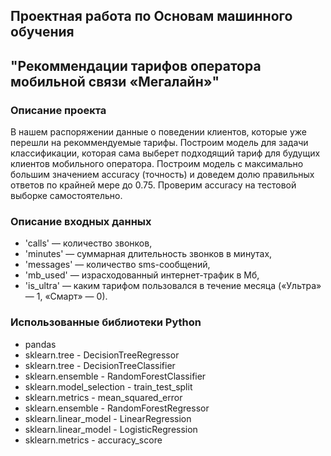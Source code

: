 ## Проектная работа по Основам машинного обучения

## "Рекоммендации тарифов оператора мобильной связи «Мегалайн»"

### Описание проекта
В нашем распоряжении данные о поведении клиентов, которые уже перешли на рекоммендуемые тарифы. Построим модель для задачи классификации, которая сама выберет подходящий тариф для будущих клиентов мобильного оператора. Построим модель с максимально большим значением accuracy (точность) и доведем долю правильных ответов по крайней мере до 0.75. Проверим accuracy на тестовой выборке самостоятельно.

### Описание входных данных
- 'сalls' — количество звонков,
- 'minutes' — суммарная длительность звонков в минутах,
- 'messages' — количество sms-сообщений,
- 'mb_used' — израсходованный интернет-трафик в Мб,
- 'is_ultra' — каким тарифом пользовался в течение месяца («Ультра» — 1, «Смарт» — 0).

### Использованные библиотеки Python
- pandas
- sklearn.tree - DecisionTreeRegressor
- sklearn.tree - DecisionTreeClassifier
- sklearn.ensemble - RandomForestClassifier
- sklearn.model_selection - train_test_split
- sklearn.metrics - mean_squared_error
- sklearn.ensemble - RandomForestRegressor
- sklearn.linear_model - LinearRegression
- sklearn.linear_model - LogisticRegression
- sklearn.metrics - accuracy_score